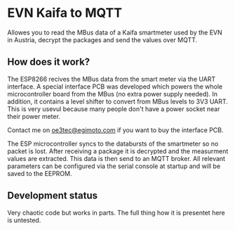 # EVN Kaifa to MQTT
Allowes you to read the MBus data of a Kaifa smartmeter used by the EVN in Austria, decrypt the packages and send the values over MQTT.

## How does it work?
The ESP8266 recives the MBus data from the smart meter via the UART interface. A special interface PCB was developed which powers the whole microcontroller board from the MBus (no extra power supply needed). In addition, it contains a level shifter to convert from MBus levels to 3V3 UART. This is very usevul because many people don't have a power socket near their power meter.

Contact me on oe3tec@egimoto.com if you want to buy the interface PCB.

The ESP microcontroller syncs to the databursts of the smartmeter so no packet is lost. After receiving a package it is decrypted and the measurment values are extracted. This data is then send to an MQTT broker. All relevant parameters can be configured via the serial console at startup and will be saved to the EEPROM.

## Development status
Very chaotic code but works in parts. The full thing how it is presentet here is untested.
